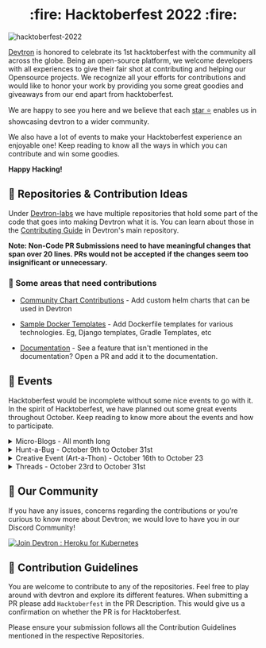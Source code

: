 
<h1 align='center'> :fire: Hacktoberfest 2022 :fire:</h1>

![hacktoberfest-2022](./assets/Hacktoberfest-2022.png)


[Devtron](https://github.com/devtron-labs/devtron) is honored to celebrate its 1st hacktoberfest with the community all across the globe. Being an open-source platform, we welcome developers with all experiences to give their fair shot at contributing and helping our Opensource projects. We recognize all your efforts for contributions and would like to honor your work by providing you some great goodies and giveaways from our end apart from hacktoberfest.

We are happy to see you here and we believe that each [star ⭐️](https://github.com/devtron-labs/devtron) enables us in showcasing devtron to a wider community.  

We also have a lot of events to make your Hacktoberfest experience an enjoyable one! Keep reading to know all the ways in which you can contribute and win some goodies. 

**Happy Hacking!**

## :wrench: Repositories & Contribution Ideas

Under [Devtron-labs](https://github.com/devtron-labs) we have multiple repositories that hold some part of the code that goes into making Devtron what it is. You can learn about those in the [Contributing Guide](https://github.com/devtron-labs/devtron/blob/main/CONTRIBUTING.md) in Devtron's main repository. 

**Note: Non-Code PR Submissions need to have meaningful changes that span over 20 lines. PRs would not be accepted if the changes seem too insignificant or unnecessary.**

### :hammer: Some areas that need contributions

* [Community Chart Contributions](https://github.com/devtron-labs/devtron/tree/main/contrib-chart) - Add custom helm charts that can be used in Devtron

* [Sample Docker Templates](https://github.com/devtron-labs/devtron/tree/main/sample-docker-templates) - Add Dockerfile templates for various technologies. Eg, Django templates, Gradle Templates, etc

* [Documentation](https://docs.devtron.ai/) - See a feature that isn't mentioned in the documentation? Open a PR and add it to the documentation.

## :rotating_light:  Events

Hacktoberfest would be incomplete without some nice events to go with it. In the spirit of Hacktoberfest, we have planned out some great events throughout October. Keep reading to know more about the events and how to participate.

<details>
<summary>Micro-Blogs - All month long</summary> 
<br>
We love blogs. Especially when the blogs are short and sweet and informative. We have created a list of topics on which you can write blogs.

Write and publish your blogs on your favorite blogging platform and [raise a PR](https://github.com/devtron-labs/devtron/blob/main/COMMUNITY_CONTRIBUTIONS.md) so we can read it. Share it on social and use '#Devtron'


At the end of the month, we will be giving out the following prizes to the winners! And if your blog really stands out, we might even feature them on our socials :wink:

[List of Prizes]
</details>


<details>
<summary>Hunt-a-Bug - October 9th to October 31st</summary> 
<br>
Nobody likes bugs. Especially if those bugs prevent you from doing what the product is intended for. We had a major release recently and haven't had much opportunity to test it well.

We would appreciate your help in testing Devtron to make sure it works properly.

### :question: How do I contribute?

It's simple. Use the [documentation](https://docs.devtron.ai/) to install and use Devtron. You can install it on various cloud providers to make sure that it installs without any problems.

You can also test whether it works on [MicroK8S](https://www.youtube.com/watch?v=Somq_ZWzO3E) on a VM instance. If you find any bugs, please raise an issue in the [Devtron Repository](https://github.com/devtron-labs/devtron).

Not sure if what you are facing is a bug? Hop over in our [Discord Community](https://discord.gg/QybkzXkPJR) and we can figure out if it's big or not :smile:

If you think you know what's wrong, feel free to discuss it with the maintainers and open a PR to fix the bugs :wrench:

[List of Prizes]
</details>


<details>
<summary>Creative Event (Art-a-Thon) - October 16th to October 23 </summary> 
<br>

Calling all art lovers! We need some `Devtron X Hacktoberfest` art! Do you think you're up for the challenge?

:questions: How to participate?

- Star [Devtron](https://github.com/devtron-labs/devtron) on GitHub
- Follow us on [Twitter](https://twitter.com/DevtronL)
- Make some art and share it on Twitter. Don't forget to tag us!

Don't miss this chance to show off your creative side.

 [Prizes]
</details>

<details>
<summary>Threads - October 23rd to October 31st </summary> 
<br>

This will be the last week of Hacktoberfest 2022. Hopefully by this time you've had a good experience and learned a ton of new things.

We would love to hear about your experiences during Hacktoberfest.

Write a Twitter Thread and tag us in it! We'll be giving out some goodies to folks who share their experiences.

 [Prizes]
</details>

## :busts_in_silhouette: Our Community
If you have any issues, concerns regarding the contributions or you’re curious to know more about Devtron; we would love to have you in our Discord Community!<br>

[![Join Devtron : Heroku for Kubernetes](https://discordapp.com/api/guilds/769482988882493450/widget.png?style=banner2)](https://discord.gg/jsRG5qx2gp)


## :book: Contribution Guidelines

You are welcome to contribute to any of the repositories. Feel free to play around with devtron and explore its different features. When submitting a PR please add `Hacktoberfest` in the PR Description. This would give us a confirmation on whether the PR is for Hacktoberfest. 

Please ensure your submission follows all the Contribution Guidelines mentioned in the respective Repositories.
